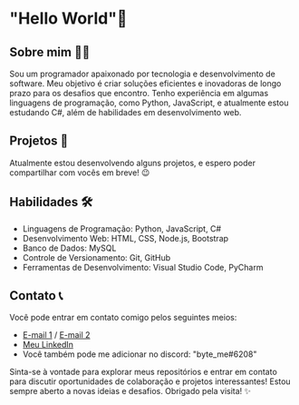 
<h1>"Hello World"&#128075;</h1>

<h2>Sobre mim 👨‍💻</h2>
<p>Sou um programador apaixonado por tecnologia e desenvolvimento de software. Meu objetivo é criar soluções eficientes e inovadoras de longo prazo para os desafios que encontro. Tenho experiência em algumas linguagens de programação, como Python, JavaScript, e atualmente estou estudando C#, além de habilidades em desenvolvimento web.</p>

<h2>Projetos 📂</h2>
<p>Atualmente estou desenvolvendo alguns projetos, e espero poder compartilhar com vocês em breve! &#128521;</p>

<h2>Habilidades 🛠️</h2>
<ul>
  <li>Linguagens de Programação: Python, JavaScript, C#</li>
  <li>Desenvolvimento Web: HTML, CSS, Node.js, Bootstrap</li>
  <li>Banco de Dados: MySQL</li>
  <li>Controle de Versionamento: Git, GitHub</li>
  <li>Ferramentas de Desenvolvimento: Visual Studio Code, PyCharm</li>
</ul>

<h2>Contato 📞</h2>
<p>Você pode entrar em contato comigo pelos seguintes meios:</p>
<ul>
  <li><a href="mailto:byteme0911@gmail.com">E-mail 1</a> / <a href="mailto:nickolasmesquita0911@gmail.com">E-mail 2</a></li>
  <li><a href="https://www.linkedin.com/in/nickolasbtw/">Meu LinkedIn</a></li>
  <li>Você também pode me adicionar no discord: "byte_me#6208"</li>
</ul>

<p>Sinta-se à vontade para explorar meus repositórios e entrar em contato para discutir oportunidades de colaboração e projetos interessantes! Estou sempre aberto a novas ideias e desafios. Obrigado pela visita! ✨</p>
